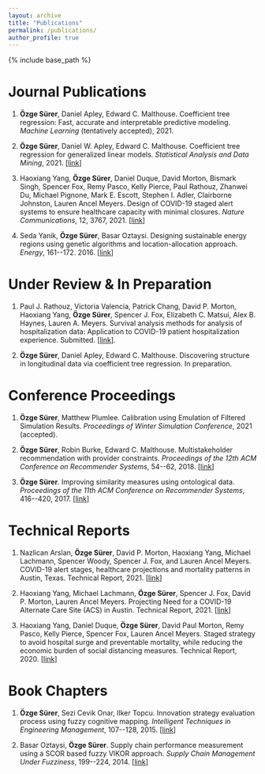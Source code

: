 ```yaml
---
layout: archive
title: "Publications"
permalink: /publications/
author_profile: true
---
```


{% include base_path %}

Journal Publications
======

1. **Özge Sürer**, Daniel Apley, Edward C. Malthouse. Coefficient tree regression:  Fast, accurate and interpretable predictive modeling. *Machine Learning* (tentatively accepted), 2021.

1. **Özge Sürer**, Daniel W. Apley, Edward C. Malthouse. Coefficient tree regression for generalized linear models. *Statistical Analysis and Data Mining*, 2021. [[link](https://onlinelibrary.wiley.com/doi/10.1002/sam.11534)]

1. Haoxiang Yang, **Özge Sürer**, Daniel Duque, David Morton, Bismark Singh, Spencer Fox, Remy Pasco, Kelly Pierce, Paul Rathouz, Zhanwei Du, Michael Pignone, Mark E. Escott, Stephen I. Adler, Clairborne Johnston, Lauren Ancel Meyers. Design of COVID-19 staged alert systems to ensure healthcare capacity with minimal closures. *Nature Communications*, 12, 3767, 2021. [[link](https://www.nature.com/articles/s41467-021-23989-x)]

1. Seda Yanik, **Özge Sürer**, Basar Oztaysi. Designing sustainable energy regions using genetic algorithms and location-allocation approach. *Energy*, 161--172. 2016. [[link](https://www.sciencedirect.com/science/article/pii/S0360544215017612)]

Under Review & In Preparation
======

1. Paul J. Rathouz, Victoria Valencia, Patrick Chang, David P. Morton, Haoxiang Yang, **Özge Sürer**, Spencer J. Fox, Elizabeth C. Matsui, Alex B. Haynes, Lauren A. Meyers. Survival analysis methods for analysis of hospitalization data: Application to COVID-19 patient hospitalization experience. Submitted. [[link](https://www.medrxiv.org/content/10.1101/2021.04.14.21255511v1)].

1. **Özge Sürer**, Daniel Apley, Edward C. Malthouse. Discovering structure in longitudinal data via coefficient tree regression. In preparation.


Conference Proceedings
======

1. **Özge Sürer**, Matthew Plumlee. Calibration using Emulation of Filtered Simulation Results. *Proceedings of Winter Simulation Conference*, 2021 (accepted).

1. **Özge Sürer**, Robin Burke, Edward C. Malthouse. Multistakeholder recommendation with provider constraints. *Proceedings of the 12th ACM Conference on Recommender Systems*, 54--62, 2018. [[link](https://dl.acm.org/citation.cfm?id=3240350)]

1. **Özge Sürer**. Improving similarity measures using ontological data. *Proceedings of the 11th ACM Conference on Recommender Systems*, 416--420, 2017. [[link](https://dl.acm.org/citation.cfm?id=3109863)]

Technical Reports
======

1. Nazlican Arslan, **Özge Sürer**, David P. Morton, Haoxiang Yang, Michael Lachmann, Spencer Woody, Spencer J. Fox, and Lauren Ancel Meyers. COVID-19 alert stages, healthcare projections and
mortality patterns in Austin, Texas. Technical Report, 2021. [[link](https://covid-19.tacc.utexas.edu/media/filer_public/15/4d/154defa8-9217-478e-a459-8fc4144c61b5/austin_covid_alert_stage_and_mortality_trends_-_ut_-_may_2021.pdf)]

1. Haoxiang Yang, Michael Lachmann, **Özge Sürer**, Spencer J. Fox, David P. Morton, Lauren Ancel Meyers. Projecting Need for a COVID-19 Alternate Care Site (ACS) in Austin. Technical Report, 2021. [[link](https://sites.cns.utexas.edu/sites/default/files/cid/files/austin_acs_alternative.pdf?m=1610127444)]

1. Haoxiang Yang, Daniel Duque, **Özge Sürer**, David Paul Morton, Remy Pasco, Kelly Pierce, Spencer Fox, Lauren Ancel Meyers. Staged strategy to avoid hospital surge and preventable mortality, while reducing the economic burden of social distancing measures. Technical Report, 2020. [[link](https://cid.utexas.edu/sites/default/files/cid/files/houston_strategy_to_avoid_surge.pdf?m=1592489259)]

Book Chapters
======

1. **Özge Sürer**, Sezi Cevik Onar, Ilker Topcu. Innovation strategy evaluation process using fuzzy cognitive mapping. *Intelligent Techniques in Engineering Management*, 107--128, 2015. [[link](https://link.springer.com/chapter/10.1007/978-3-319-17906-3_5)]

1. Basar Oztaysi, **Özge Sürer**. Supply chain performance measurement using a SCOR based fuzzy VIKOR approach. *Supply Chain Management Under Fuzziness*, 199--224, 2014. [[link](https://link.springer.com/chapter/10.1007/978-3-642-53939-8_9)]
